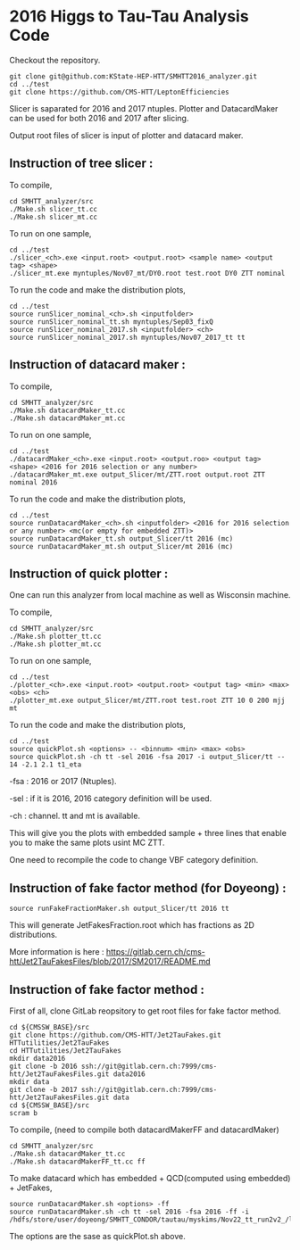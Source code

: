 # 2016 Higgs to Tau-Tau Analysis Code

Checkout the repository.
```
git clone git@github.com:KState-HEP-HTT/SMHTT2016_analyzer.git
cd ../test
git clone https://github.com/CMS-HTT/LeptonEfficiencies 
```

Slicer is saparated for 2016 and 2017 ntuples. Plotter and DatacardMaker can be used for both 2016 and 2017 after slicing.

Output root files of slicer is input of plotter and datacard maker. 

## Instruction of tree slicer :

To compile,
```
cd SMHTT_analyzer/src
./Make.sh slicer_tt.cc 
./Make.sh slicer_mt.cc 
```

To run on one sample,

```
cd ../test
./slicer_<ch>.exe <input.root> <output.root> <sample name> <output tag> <shape>
./slicer_mt.exe myntuples/Nov07_mt/DY0.root test.root DY0 ZTT nominal
```

To run the code and make the distribution plots,

```
cd ../test
source runSlicer_nominal_<ch>.sh <inputfolder>
source runSlicer_nominal_tt.sh myntuples/Sep03_fixQ
source runSlicer_nominal_2017.sh <inputfolder> <ch>
source runSlicer_nominal_2017.sh myntuples/Nov07_2017_tt tt
```



## Instruction of datacard maker :

To compile,
```
cd SMHTT_analyzer/src
./Make.sh datacardMaker_tt.cc 
./Make.sh datacardMaker_mt.cc 
```

To run on one sample,

```
cd ../test
./datacardMaker_<ch>.exe <input.root> <output.roo> <output tag> <shape> <2016 for 2016 selection or any number>
./datacardMaker_mt.exe output_Slicer/mt/ZTT.root output.root ZTT nominal 2016
```

To run the code and make the distribution plots,

```
cd ../test
source runDatacardMaker_<ch>.sh <inputfolder> <2016 for 2016 selection or any number> <mc(or empty for embedded ZTT)> 
source runDatacardMaker_tt.sh output_Slicer/tt 2016 (mc)
source runDatacardMaker_mt.sh output_Slicer/mt 2016 (mc) 
```


## Instruction of quick plotter :
One can run this analyzer from local machine as well as Wisconsin machine. 

To compile,
```
cd SMHTT_analyzer/src
./Make.sh plotter_tt.cc 
./Make.sh plotter_mt.cc 
```

To run on one sample,
```
cd ../test
./plotter_<ch>.exe <input.root> <output.root> <output tag> <min> <max> <obs> <ch>
./plotter_mt.exe output_Slicer/mt/ZTT.root test.root ZTT 10 0 200 mjj mt
```


To run the code and make the distribution plots,

```
cd ../test
source quickPlot.sh <options> -- <binnum> <min> <max> <obs>
source quickPlot.sh -ch tt -sel 2016 -fsa 2017 -i output_Slicer/tt -- 14 -2.1 2.1 t1_eta 
```

-fsa : 2016 or 2017 (Ntuples).

-sel : if it is 2016, 2016 category definition will be used.

-ch : channel. tt and mt is available.

This will give you the plots with embedded sample + three lines that enable you to make the same plots usint MC ZTT.


One need to recompile the code to change VBF category definition.



## Instruction of fake factor method (for Doyeong) :

```
source runFakeFractionMaker.sh output_Slicer/tt 2016 tt
```

This will generate JetFakesFraction.root which has fractions as 2D distributions.

More information is here : https://gitlab.cern.ch/cms-htt/Jet2TauFakesFiles/blob/2017/SM2017/README.md


## Instruction of fake factor method :

First of all, clone GitLab reopsitory to get root files for fake factor method. 

``` 
cd ${CMSSW_BASE}/src
git clone https://github.com/CMS-HTT/Jet2TauFakes.git HTTutilities/Jet2TauFakes
cd HTTutilities/Jet2TauFakes
mkdir data2016
git clone -b 2016 ssh://git@gitlab.cern.ch:7999/cms-htt/Jet2TauFakesFiles.git data2016
mkdir data
git clone -b 2017 ssh://git@gitlab.cern.ch:7999/cms-htt/Jet2TauFakesFiles.git data
cd ${CMSSW_BASE}/src
scram b
```

To compile, (need to compile both datacardMakerFF and datacardMaker)
```
cd SMHTT_analyzer/src
./Make.sh datacardMaker_tt.cc
./Make.sh datacardMakerFF_tt.cc ff
```

To make datacard which has embedded + QCD(computed using embedded) + JetFakes,

```
source runDatacardMaker.sh <options> -ff 
source runDatacardMaker.sh -ch tt -sel 2016 -fsa 2016 -ff -i /hdfs/store/user/doyeong/SMHTT_CONDOR/tautau/myskims/Nov22_tt_run2v2_/lightTree/
```

The options are the sase as quickPlot.sh above.



